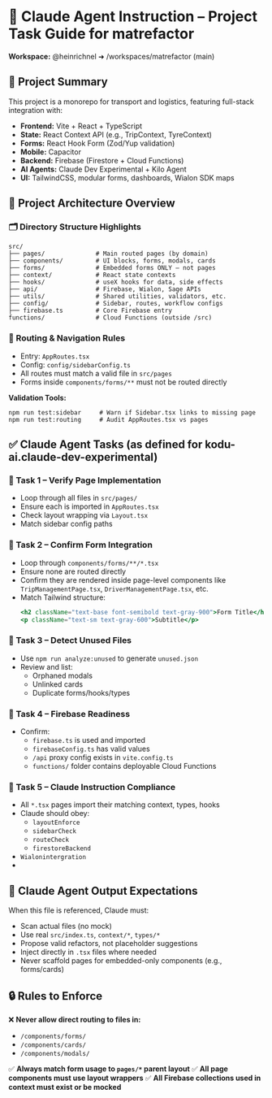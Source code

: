 # 🧠 Claude Agent Instruction – Project Task Guide for matrefactor

**Workspace:** @heinrichnel ➜ /workspaces/matrefactor (main)

## 🧾 Project Summary

This project is a monorepo for transport and logistics, featuring full-stack integration with:

- **Frontend:** Vite + React + TypeScript
- **State:** React Context API (e.g., TripContext, TyreContext)
- **Forms:** React Hook Form (Zod/Yup validation)
- **Mobile:** Capacitor
- **Backend:** Firebase (Firestore + Cloud Functions)
- **AI Agents:** Claude Dev Experimental + Kilo Agent
- **UI:** TailwindCSS, modular forms, dashboards, Wialon SDK maps

## 🧱 Project Architecture Overview

### 🗂️ Directory Structure Highlights

```
src/
├── pages/              # Main routed pages (by domain)
├── components/         # UI blocks, forms, modals, cards
├── forms/              # Embedded forms ONLY – not pages
├── context/            # React state contexts
├── hooks/              # useX hooks for data, side effects
├── api/                # Firebase, Wialon, Sage APIs
├── utils/              # Shared utilities, validators, etc.
├── config/             # Sidebar, routes, workflow configs
├── firebase.ts         # Core Firebase entry
functions/              # Cloud Functions (outside /src)
```

### 🚦 Routing & Navigation Rules

- Entry: `AppRoutes.tsx`
- Config: `config/sidebarConfig.ts`
- All routes must match a valid file in `src/pages`
- Forms inside `components/forms/**` must not be routed directly

**Validation Tools:**

```
npm run test:sidebar     # Warn if Sidebar.tsx links to missing page
npm run test:routing     # Audit AppRoutes.tsx vs pages
```

## ✅ Claude Agent Tasks (as defined for kodu-ai.claude-dev-experimental)

### 🧩 Task 1 – Verify Page Implementation

- Loop through all files in `src/pages/`
- Ensure each is imported in `AppRoutes.tsx`
- Check layout wrapping via `Layout.tsx`
- Match sidebar config paths

### 🧩 Task 2 – Confirm Form Integration

- Loop through `components/forms/**/*.tsx`
- Ensure none are routed directly
- Confirm they are rendered inside page-level components like `TripManagementPage.tsx`, `DriverManagementPage.tsx`, etc.
- Match Tailwind structure:
  ```jsx
  <h2 className="text-base font-semibold text-gray-900">Form Title</h2>
  <p className="text-sm text-gray-600">Subtitle</p>
  ```

### 🧩 Task 3 – Detect Unused Files

- Use `npm run analyze:unused` to generate `unused.json`
- Review and list:
  - Orphaned modals
  - Unlinked cards
  - Duplicate forms/hooks/types

### 🧩 Task 4 – Firebase Readiness

- Confirm:
  - `firebase.ts` is used and imported
  - `firebaseConfig.ts` has valid values
  - `/api` proxy config exists in `vite.config.ts`
  - `functions/` folder contains deployable Cloud Functions

### 🧩 Task 5 – Claude Instruction Compliance

- All `*.tsx` pages import their matching context, types, hooks
- Claude should obey:
  - `layoutEnforce`
  - `sidebarCheck`
  - `routeCheck`
  - `firestoreBackend`
- `Wialonintergration`
-

## 🔁 Claude Agent Output Expectations

When this file is referenced, Claude must:

- Scan actual files (no mock)
- Use real `src/index.ts`, `context/*`, `types/*`
- Propose valid refactors, not placeholder suggestions
- Inject directly in `.tsx` files where needed
- Never scaffold pages for embedded-only components (e.g., forms/cards)

## 🔒 Rules to Enforce

❌ **Never allow direct routing to files in:**

- `/components/forms/`
- `/components/cards/`
- `/components/modals/`

✅ **Always match form usage to `pages/*` parent layout**
✅ **All page components must use layout wrappers**
✅ **All Firebase collections used in context must exist or be mocked**
